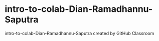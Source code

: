 # intro-to-colab-Dian-Ramadhannu-Saputra
intro-to-colab-Dian-Ramadhannu-Saputra created by GitHub Classroom
